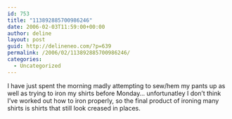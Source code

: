 ```yaml
---
id: 753
title: "113892885700986246"
date: 2006-02-03T11:59:00+00:00
author: deline
layout: post
guid: http://delineneo.com/?p=639
permalink: /2006/02/113892885700986246/
categories:
  - Uncategorized
---
```

I have just spent the morning madly attempting to sew/hem my pants up as well as trying to iron my shirts before Monday&#8230; unfortunatley I don&#8217;t think I&#8217;ve worked out how to iron properly, so the final product of ironing many shirts is shirts that still look creased in places.